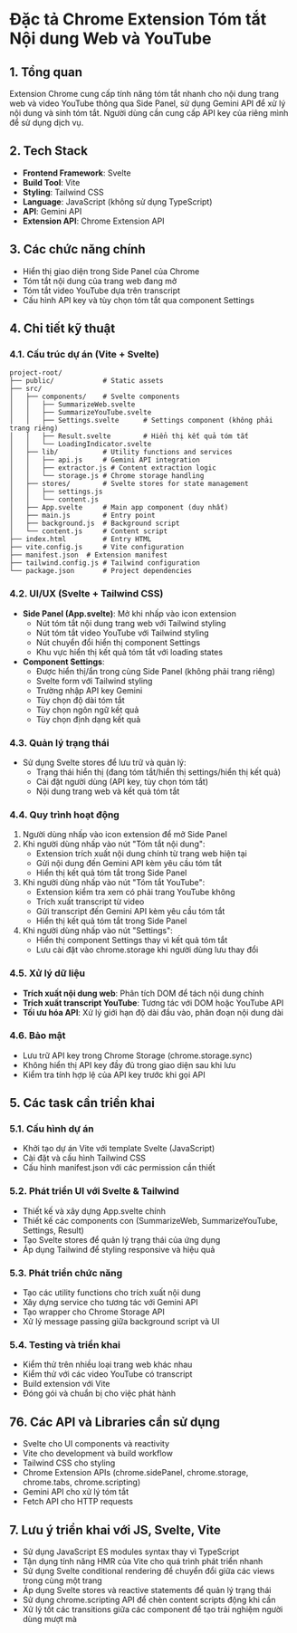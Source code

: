 # Đặc tả Chrome Extension Tóm tắt Nội dung Web và YouTube

## 1. Tổng quan

Extension Chrome cung cấp tính năng tóm tắt nhanh cho nội dung trang web và video YouTube thông qua Side Panel, sử dụng Gemini API để xử lý nội dung và sinh tóm tắt. Người dùng cần cung cấp API key của riêng mình để sử dụng dịch vụ.

## 2. Tech Stack

- **Frontend Framework**: Svelte
- **Build Tool**: Vite
- **Styling**: Tailwind CSS
- **Language**: JavaScript (không sử dụng TypeScript)
- **API**: Gemini API
- **Extension API**: Chrome Extension API

## 3. Các chức năng chính

- Hiển thị giao diện trong Side Panel của Chrome
- Tóm tắt nội dung của trang web đang mở
- Tóm tắt video YouTube dựa trên transcript
- Cấu hình API key và tùy chọn tóm tắt qua component Settings

## 4. Chi tiết kỹ thuật

### 4.1. Cấu trúc dự án (Vite + Svelte)

```
project-root/
├── public/            # Static assets
├── src/
│   ├── components/    # Svelte components
│   │   ├── SummarizeWeb.svelte
│   │   ├── SummarizeYouTube.svelte
│   │   ├── Settings.svelte      # Settings component (không phải trang riêng)
│   │   ├── Result.svelte        # Hiển thị kết quả tóm tắt
│   │   └── LoadingIndicator.svelte
│   ├── lib/           # Utility functions and services
│   │   ├── api.js     # Gemini API integration
│   │   ├── extractor.js # Content extraction logic
│   │   └── storage.js # Chrome storage handling
│   ├── stores/        # Svelte stores for state management
│   │   ├── settings.js
│   │   └── content.js
│   ├── App.svelte     # Main app component (duy nhất)
│   ├── main.js        # Entry point
│   ├── background.js  # Background script
│   └── content.js     # Content script
├── index.html         # Entry HTML
├── vite.config.js     # Vite configuration
├── manifest.json  # Extension manifest
├── tailwind.config.js # Tailwind configuration
└── package.json       # Project dependencies
```

### 4.2. UI/UX (Svelte + Tailwind CSS)

- **Side Panel (App.svelte)**: Mở khi nhấp vào icon extension
  - Nút tóm tắt nội dung trang web với Tailwind styling
  - Nút tóm tắt video YouTube với Tailwind styling
  - Nút chuyển đổi hiển thị component Settings
  - Khu vực hiển thị kết quả tóm tắt với loading states
- **Component Settings**:
  - Được hiển thị/ẩn trong cùng Side Panel (không phải trang riêng)
  - Svelte form với Tailwind styling
  - Trường nhập API key Gemini
  - Tùy chọn độ dài tóm tắt
  - Tùy chọn ngôn ngữ kết quả
  - Tùy chọn định dạng kết quả

### 4.3. Quản lý trạng thái

- Sử dụng Svelte stores để lưu trữ và quản lý:
  - Trạng thái hiển thị (đang tóm tắt/hiển thị settings/hiển thị kết quả)
  - Cài đặt người dùng (API key, tùy chọn tóm tắt)
  - Nội dung trang web và kết quả tóm tắt

### 4.4. Quy trình hoạt động

1. Người dùng nhấp vào icon extension để mở Side Panel
2. Khi người dùng nhấp vào nút "Tóm tắt nội dung":
   - Extension trích xuất nội dung chính từ trang web hiện tại
   - Gửi nội dung đến Gemini API kèm yêu cầu tóm tắt
   - Hiển thị kết quả tóm tắt trong Side Panel
3. Khi người dùng nhấp vào nút "Tóm tắt YouTube":
   - Extension kiểm tra xem có phải trang YouTube không
   - Trích xuất transcript từ video
   - Gửi transcript đến Gemini API kèm yêu cầu tóm tắt
   - Hiển thị kết quả tóm tắt trong Side Panel
4. Khi người dùng nhấp vào nút "Settings":
   - Hiển thị component Settings thay vì kết quả tóm tắt
   - Lưu cài đặt vào chrome.storage khi người dùng lưu thay đổi

### 4.5. Xử lý dữ liệu

- **Trích xuất nội dung web**: Phân tích DOM để tách nội dung chính
- **Trích xuất transcript YouTube**: Tương tác với DOM hoặc YouTube API
- **Tối ưu hóa API**: Xử lý giới hạn độ dài đầu vào, phân đoạn nội dung dài

### 4.6. Bảo mật

- Lưu trữ API key trong Chrome Storage (chrome.storage.sync)
- Không hiển thị API key đầy đủ trong giao diện sau khi lưu
- Kiểm tra tính hợp lệ của API key trước khi gọi API

## 5. Các task cần triển khai

### 5.1. Cấu hình dự án

- Khởi tạo dự án Vite với template Svelte (JavaScript)
- Cài đặt và cấu hình Tailwind CSS
- Cấu hình manifest.json với các permission cần thiết

### 5.2. Phát triển UI với Svelte & Tailwind

- Thiết kế và xây dựng App.svelte chính
- Thiết kế các components con (SummarizeWeb, SummarizeYouTube, Settings, Result)
- Tạo Svelte stores để quản lý trạng thái của ứng dụng
- Áp dụng Tailwind để styling responsive và hiệu quả

### 5.3. Phát triển chức năng

- Tạo các utility functions cho trích xuất nội dung
- Xây dựng service cho tương tác với Gemini API
- Tạo wrapper cho Chrome Storage API
- Xử lý message passing giữa background script và UI

### 5.4. Testing và triển khai

- Kiểm thử trên nhiều loại trang web khác nhau
- Kiểm thử với các video YouTube có transcript
- Build extension với Vite
- Đóng gói và chuẩn bị cho việc phát hành

## 76. Các API và Libraries cần sử dụng

- Svelte cho UI components và reactivity
- Vite cho development và build workflow
- Tailwind CSS cho styling
- Chrome Extension APIs (chrome.sidePanel, chrome.storage, chrome.tabs, chrome.scripting)
- Gemini API cho xử lý tóm tắt
- Fetch API cho HTTP requests

## 7. Lưu ý triển khai với JS, Svelte, Vite

- Sử dụng JavaScript ES modules syntax thay vì TypeScript
- Tận dụng tính năng HMR của Vite cho quá trình phát triển nhanh
- Sử dụng Svelte conditional rendering để chuyển đổi giữa các views trong cùng một trang
- Áp dụng Svelte stores và reactive statements để quản lý trạng thái
- Sử dụng chrome.scripting API để chèn content scripts động khi cần
- Xử lý tốt các transitions giữa các component để tạo trải nghiệm người dùng mượt mà
